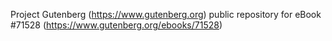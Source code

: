 Project Gutenberg (https://www.gutenberg.org) public repository
for eBook #71528 (https://www.gutenberg.org/ebooks/71528)
